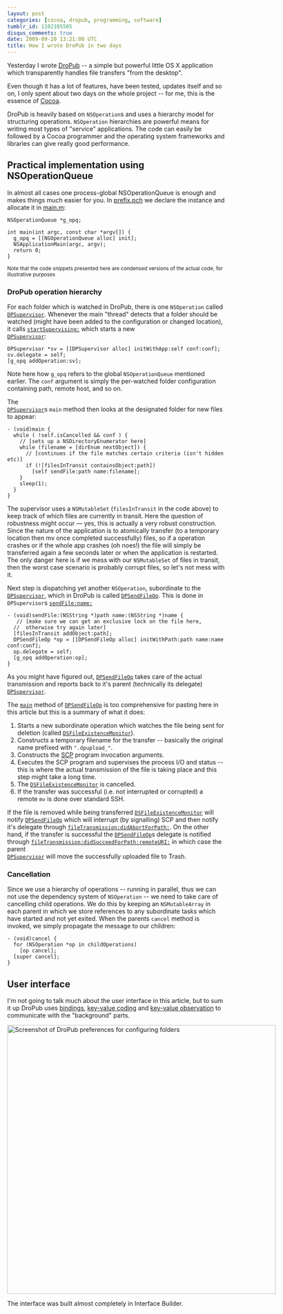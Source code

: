 ```yaml
---
layout: post
categories: [cocoa, dropub, programming, software]
tumblr_id: 1102105505
disqus_comments: true
date: 2009-09-20 13:21:00 UTC
title: How I wrote DroPub in two days
---
```


Yesterday I wrote <a href="http://rsms.me/2009/09/20/dropub-1-0.html">DroPub</a> -- a simple but powerful little OS X application which transparently handles file transfers "from the desktop".

Even though it has a lot of features, have been tested, updates itself and so on, I only spent about two days on the whole project -- for me, this is the essence of <a href="http://en.wikipedia.org/wiki/Cocoa_(API)">Cocoa</a>.

DroPub is heavily based on `NSOperation`s and uses a hierarchy model for structuring operations. `NSOperation` hierarchies are powerful means for writing most types of "service" applications. The code can easily be followed by a Cocoa programmer and the operating system frameworks and libraries can give really good performance.

<!--more-->

## Practical implementation using NSOperationQueue

In almost all cases one process-global NSOperationQueue is enough and makes things much easier for you. In <a href="http://github.com/rsms/dropub/blob/v1.0/src/prefix.pch#L8">prefix.pch</a> we declare the instance and allocate it in <a href="http://github.com/rsms/dropub/blob/v1.0/src/main.m#L9">main.m</a>:

    NSOperationQueue *g_opq;
    
    int main(int argc, const char *argv[]) {
      g_opq = [[NSOperationQueue alloc] init];
      NSApplicationMain(argc, argv);
      return 0;
    }

<small>Note that the code snippets presented here are condensed versions of the actual code, for illustrative purposes</small>

### DroPub operation hierarchy

For each folder which is watched in DroPub, there is one <code>NSOperation</code> called <code><a href="http://github.com/rsms/dropub/blob/v1.0/src/DPSupervisor.h#L1"> DPSupervisor</a></code>. Whenever the main "thread" detects that a folder should be watched (might have been added to the configuration or changed location), it calls <code><a href="http://github.com/rsms/dropub/blob/v1.0/src/DPAppDelegate.m#L520">startSupervising:</a></code> which starts a new <code><a href="http://github.com/rsms/dropub/blob/v1.0/src/DPSupervisor.h#L1"> DPSupervisor</a></code>:

    DPSupervisor *sv = [[DPSupervisor alloc] initWithApp:self conf:conf];
    sv.delegate = self;
    [g_opq addOperation:sv];

Note here how `g_opq` refers to the global `NSOperationQueue` mentioned earlier. The `conf` argument is simply the per-watched folder configuration containing path, remote host, and so on.

The <code><a href="http://github.com/rsms/dropub/blob/v1.0/src/DPSupervisor.h#L1"> DPSupervisor</a></code>s <code>main</code> method then looks at the designated folder for new files to appear:

    - (void)main {
      while ( !self.isCancelled && conf ) {
        // [sets up a NSDirectoryEnumerator here]
        while (filename = [dirEnum nextObject]) {
          // [continues if the file matches certain criteria (isn't hidden etc)]
          if (![filesInTransit containsObject:path])
            [self sendFile:path name:filename];
        }
        sleep(1);
      }
    }

The supervisor uses a <code>NSMutableSet</code> (<code>filesInTransit</code> in the code above) to keep track of which files are currently in transit. Here the question of robustness might occur — yes, this is actually a very robust construction. Since the nature of the application is to atomically transfer (to a temporary location then mv once completed successfully) files, so if a operation crashes or if the whole app crashes (oh noes!) the file will simply be transferred again a few seconds later or when the application is restarted. The only danger here is if we mess with our <code>NSMutableSet</code> of files in transit, then the worst case scenario is probably corrupt files, so let's not mess with it.

Next step is dispatching yet another <code>NSOperation</code>, subordinate to the <code><a href="http://github.com/rsms/dropub/blob/v1.0/src/DPSupervisor.h#L1"> DPSupervisor</a></code>, which in DroPub is called <a href="http://github.com/rsms/dropub/blob/v1.0/src/DPSendFileOp.m#L1"> <code>DPSendFileOp</code></a>. This is done in <code>DPSupervisor</code>s <a href="http://github.com/rsms/dropub/blob/v1.0/src/DPSupervisor.h#L39"><code>sendFile:name:</code></a>

    - (void)sendFile:(NSString *)path name:(NSString *)name {
       // [make sure we can get an exclusive lock on the file here, 
      //  otherwise try again later]
      [filesInTransit addObject:path];
      DPSendFileOp *op = [[DPSendFileOp alloc] initWithPath:path name:name conf:conf];
      op.delegate = self;
      [g_opq addOperation:op];
    }

As you might have figured out, <a href="http://github.com/rsms/dropub/blob/v1.0/src/DPSendFileOp.m#L1"> <code>DPSendFileOp</code></a> takes care of the actual transmission and reports back to it's parent (technically its delegate) <code><a href="http://github.com/rsms/dropub/blob/v1.0/src/DPSupervisor.h#L61"> DPSupervisor</a></code>.

The <code><a href="http://github.com/rsms/dropub/blob/v1.0/src/DPSendFileOp.m#L59">main</a></code> method of <a href="http://github.com/rsms/dropub/blob/v1.0/src/DPSendFileOp.m#L1"> <code>DPSendFileOp</code></a> is too comprehensive for pasting here in this article but this is a summary of what it does:

<ol>
<li>Starts a new subordinate operation which watches the file being sent for deletion (called <a href="http://github.com/rsms/dropub/blob/v1.0/src/DSFileExistenceMonitor.m#L1"><code>DSFileExistenceMonitor</code></a>).</li>
<li>Constructs a temporary filename for the transfer -- basically the original name prefixed with <code>".dpupload_"</code>.</li>
<li>Constructs the <a href="http://en.wikipedia.org/wiki/Secure_copy" title="Secure Copy">SCP</a> program invocation arguments.</li>
<li>Executes the SCP program and supervises the process I/O and status -- this is where the actual transmission of the file is taking place and this step might take a long time.</li>
<li>The <a href="http://github.com/rsms/dropub/blob/v1.0/src/DSFileExistenceMonitor.m#L1"><code>DSFileExistenceMonitor</code></a> is cancelled.</li>
<li>If the transfer was successful (i.e. not interrupted or corrupted) a remote <code>mv</code> is done over standard SSH.</li>
</ol>

If the file is removed while being transferred <a href="http://github.com/rsms/dropub/blob/v1.0/src/DSFileExistenceMonitor.m#L1"><code>DSFileExistenceMonitor</code></a> will notify <a href="http://github.com/rsms/dropub/blob/v1.0/src/DPSendFileOp.m#L1"> <code>DPSendFileOp</code></a> which will interrupt (by signalling) SCP and then notify it's delegate through <a href="http://github.com/rsms/dropub/blob/v1.0/src/DPSendFileOp.h#L19"><code>fileTransmission:didAbortForPath:</code></a>. On the other hand, if the transfer is successful the <a href="http://github.com/rsms/dropub/blob/v1.0/src/DPSendFileOp.m#L1"> <code>DPSendFileOp</code></a>s delegate is notified through <a href="http://github.com/rsms/dropub/blob/v1.0/src/DPSendFileOp.h#L18"><code>fileTransmission:didSucceedForPath:remoteURI:</code></a> in which case the parent <code><a href="http://github.com/rsms/dropub/blob/v1.0/src/DPSupervisor.h#L61"> DPSupervisor</a></code> will move the successfully uploaded file to Trash.

### Cancellation

Since we use a hierarchy of operations -- running in parallel, thus we can not use the dependency system of <code>NSOperation</code> -- we need to take care of cancelling child operations. We do this by keeping an <code>NSMutableArray</code> in each parent in which we store references to any subordinate tasks which have started and not yet exited. When the parents <code>cancel</code> method is invoked, we simply propagate the message to our children:

    - (void)cancel {
      for (NSOperation *op in childOperations)
        [op cancel];
      [super cancel];
    }

## User interface

I'm not going to talk much about the user interface in this article, but to sum it up DroPub uses <a href="http://developer.apple.com/mac/library/documentation/Cocoa/Conceptual/CocoaBindings/CocoaBindings.html">bindings</a>, <a href="http://developer.apple.com/mac/library/documentation/Cocoa/Conceptual/KeyValueCoding/Concepts/BasicPrinciples.html">key-value coding</a> and <a href="http://developer.apple.com/mac/library/documentation/Cocoa/Conceptual/KeyValueObserving/KeyValueObserving.html">key-value observation</a> to communicate with the "background" parts.

<img src="/attachments/2009/09-dropub-preferences.png" width="622" style="max-width:622px" alt="Screenshot of DroPub preferences for configuring folders" />

The interface was built almost completely in Interface Builder.
